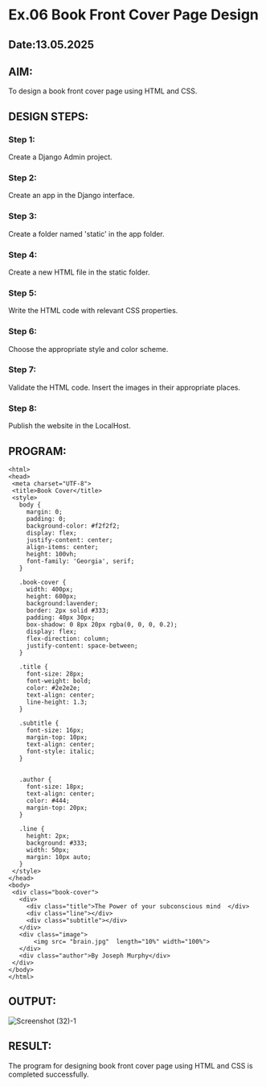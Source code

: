 # Ex.06 Book Front Cover Page Design
 ## Date:13.05.2025
 
 ## AIM:
 To design a book front cover page using HTML and CSS.
 
 ## DESIGN STEPS:
 
 ### Step 1:
 Create a Django Admin project.
 
 ### Step 2:
 Create an app in the Django interface.
 
 ### Step 3:
 Create a folder named 'static' in the app folder.
 
 ### Step 4:
 Create a new HTML file in the static folder.
 
 ### Step 5:
 Write the HTML code with relevant CSS properties.
 
 ### Step 6:
 Choose the appropriate style and color scheme.
 
 ### Step 7:
 Validate the HTML code.
 Insert the images in their appropriate places.
 
 ### Step 8:
 Publish the website in the LocalHost.
 
 ## PROGRAM:
 ```
<html>
<head>
  <meta charset="UTF-8">
  <title>Book Cover</title>
  <style>
    body {
      margin: 0;
      padding: 0;
      background-color: #f2f2f2;
      display: flex;
      justify-content: center;
      align-items: center;
      height: 100vh;
      font-family: 'Georgia', serif;
    }

    .book-cover {
      width: 400px;
      height: 600px;
      background:lavender;
      border: 2px solid #333;
      padding: 40px 30px;
      box-shadow: 0 8px 20px rgba(0, 0, 0, 0.2);
      display: flex;
      flex-direction: column;
      justify-content: space-between;
    }

    .title {
      font-size: 28px;
      font-weight: bold;
      color: #2e2e2e;
      text-align: center;
      line-height: 1.3;
    }

    .subtitle {
      font-size: 16px;
      margin-top: 10px;
      text-align: center;
      font-style: italic;
    }


    .author {
      font-size: 18px;
      text-align: center;
      color: #444;
      margin-top: 20px;
    }

    .line {
      height: 2px;
      background: #333;
      width: 50px;
      margin: 10px auto;
    }
  </style>
</head>
<body>
  <div class="book-cover">
    <div>
      <div class="title">The Power of your subconscious mind  </div>
      <div class="line"></div>
      <div class="subtitle"></div>
    </div>
    <div class="image">
        <img src= "brain.jpg"  length="10%" width="100%">
    </div>
    <div class="author">By Joseph Murphy</div>
  </div>
</body>
</html>
```
 
 ## OUTPUT:
 ![Screenshot (32)-1](https://github.com/user-attachments/assets/ab596ff0-9429-4dbe-b059-a60a0aae0017)

 
 ## RESULT:
 The program for designing book front cover page using HTML and CSS is completed successfully.
